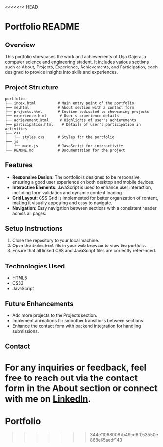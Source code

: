 <<<<<<< HEAD
# Portfolio README

## Overview
This portfolio showcases the work and achievements of Urja Gajera, a computer science and engineering student. It includes various sections such as About, Projects, Experience, Achievements, and Participation, each designed to provide insights into skills and experiences.

## Project Structure
```
portfolio
├── index.html          # Main entry point of the portfolio
├── me.html             # About section with a contact form
├── projects.html       # Section dedicated to showcasing projects
├── experience.html      # User's experience details
├── achievement.html     # Highlights of user's achievements
├── participation.html    # Details of user's participation in activities
├── css
│   └── styles.css      # Styles for the portfolio
├── js
│   └── main.js         # JavaScript for interactivity
└── README.md           # Documentation for the project
```

## Features
- **Responsive Design**: The portfolio is designed to be responsive, ensuring a good user experience on both desktop and mobile devices.
- **Interactive Elements**: JavaScript is used to enhance user interaction, including form validation and dynamic content loading.
- **Grid Layout**: CSS Grid is implemented for better organization of content, making it visually appealing and easy to navigate.
- **Navigation**: Easy navigation between sections with a consistent header across all pages.

## Setup Instructions
1. Clone the repository to your local machine.
2. Open the `index.html` file in your web browser to view the portfolio.
3. Ensure that all linked CSS and JavaScript files are correctly referenced.

## Technologies Used
- HTML5
- CSS3
- JavaScript

## Future Enhancements
- Add more projects to the Projects section.
- Implement animations for smoother transitions between sections.
- Enhance the contact form with backend integration for handling submissions.

## Contact
For any inquiries or feedback, feel free to reach out via the contact form in the About section or connect with me on [LinkedIn](https://www.linkedin.com/in/urja-gajera-a70aa631a?utm_source=share&utm_campaign=share_via&utm_content=profile&utm_medium=android_app).
=======
# Portfolio
>>>>>>> 344e110680087b49cd6f053550e868e65aedf143
